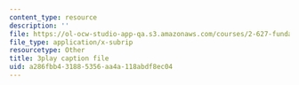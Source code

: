 ```yaml
---
content_type: resource
description: ''
file: https://ol-ocw-studio-app-qa.s3.amazonaws.com/courses/2-627-fundamentals-of-photovoltaics-fall-2013/a286fbb431885356aa4a118abdf8ec04_yHzpj_MDOdk.vtt
file_type: application/x-subrip
resourcetype: Other
title: 3play caption file
uid: a286fbb4-3188-5356-aa4a-118abdf8ec04
---
```

